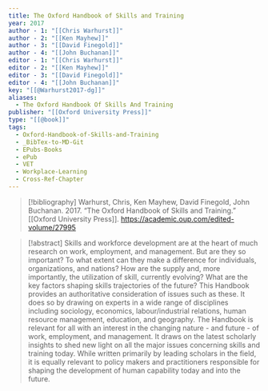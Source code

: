 ```yaml
---
title: The Oxford Handbook of Skills and Training
year: 2017
author - 1: "[[Chris Warhurst]]"
author - 2: "[[Ken Mayhew]]"
author - 3: "[[David Finegold]]"
author - 4: "[[John Buchanan]]"
editor - 1: "[[Chris Warhurst]]"
editor - 2: "[[Ken Mayhew]]"
editor - 3: "[[David Finegold]]"
editor - 4: "[[John Buchanan]]"
key: "[[@Warhurst2017-dg]]"
aliases:
  - The Oxford Handbook Of Skills And Training
publisher: "[[Oxford University Press]]"
type: "[[@book]]"
tags:
  - Oxford-Handbook-of-Skills-and-Training
  - _BibTex-to-MD-Git
  - EPubs-Books
  - ePub
  - VET
  - Workplace-Learning
  - Cross-Ref-Chapter
---
```


> [!bibliography]
> Warhurst, Chris, Ken Mayhew, David Finegold, John Buchanan. 2017. “The Oxford Handbook of Skills and Training.” [[Oxford University Press]]. https://academic.oup.com/edited-volume/27995

> [!abstract]
> Skills and workforce development are at the heart of much research on work, employment, and management. But are they so important? To what extent can they make a difference for individuals, organizations, and nations? How are the supply and, more importantly, the utilization of skill, currently evolving? What are the key factors shaping skills trajectories of the future? This Handbook provides an authoritative consideration of issues such as these. It does so by drawing on experts in a wide range of disciplines including sociology, economics, labour/industrial relations, human resource management, education, and geography. The Handbook is relevant for all with an interest in the changing nature - and future - of work, employment, and management. It draws on the latest scholarly insights to shed new light on all the major issues concerning skills and training today. While written primarily by leading scholars in the field, it is equally relevant to policy makers and practitioners responsible for shaping the development of human capability today and into the future.